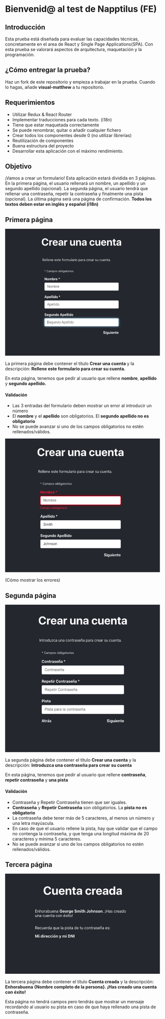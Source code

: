 # Bienvenid@ al test de Napptilus (FE)

  

## Introducción

  

Esta prueba está diseñada para evaluar las capacidades técnicas, concretamente en el area de React y Single Page Applications(SPA). Con esta prueba se valorará aspectos de arquitectura, maquetación y la programación. 

## ¿Cómo entregar la prueba?  

Haz un fork de este repositorio y empieza a trabajar en la prueba. Cuando lo hagas, añade **visual-matthew** a tu repositorio.



## Requerimientos

 - Utilizar Redux & React Router
 - Implementar traducciones para cada texto. (i18n)
 - Tiene que estar maquetada correctamente
 - Se puede renombrar, quitar o añadir cualquier fichero
 - Crear todos los componentes desde 0 (no utilizar librerías)
 - Reutilización de componentes
 - Buena estructura del proyecto
 - Desarrollar esta aplicación con el máximo rendimiento.

  

##  Objetivo

¡Vamos a crear un formulario! Esta aplicación estará dividida en 3 páginas. En la primera página, el usuario rellenará un nombre, un apellido y un segundo apellido (opcional). La segunda página, el usuario tendrá que rellenar una contraseña, repetir la contraseña y finalmente una pista (opcional). La última página será una página de confirmación. **Todos los textos deben estar en inglés y español (i18n)**

## Primera página
![page 1](./examples/page1.png)

La primera página debe contener el título **Crear una cuenta** y la descripción:
**Rellene este formulario para crear su cuenta.**

En esta página, tenemos que pedir al usuario que rellene **nombre**, **apellido** y **segundo apellido.** 
####  Validación

 - Las 3 entradas del formulario deben mostrar un error al introducir un número
 - El **nombre** y el **apellido** son obligatorios. El **segundo apellido no es obligatorio**
 - No se puede avanzar si uno de los campos obligatorios no estén rellenados/válidos.

![page 1 error](./examples/page1error.png)


(Cómo mostrar los errores)
  


## Segunda página
![page 2](./examples/page2.png)

La segunda página debe contener el título **Crear una cuenta** y la descripción:
**Introduzca una contraseña para crear su cuenta**

En esta página, tenemos que pedir al usuario que rellene **contraseña**, **repetir contraseña** y **una pista** 
####  Validación

 - Contraseña y Repetir Contraseña tienen que ser iguales.
 - **Contraseña** y **Repetir Contraseña** son obligatorios. La **pista no es obligatorio**
 - La contraseña debe tener más de 5 caracteres, al menos un número y una letra mayúscula.
 - En caso de que el usuario rellene la pista, hay que validar que el campo no contenga la contraseña, y que tenga una longitud máxima de 20 caracteres y mínima 5 caracteres.
 - No se puede avanzar si uno de los campos obligatorios no estén rellenados/válidos.


## Tercera página
![page 3](./examples/page3.png)

La tercera página debe contener el título **Cuenta creada** y la descripción:
**Enhorabuena {Nombre completo de la persona}. ¡Has creado una cuenta con éxito!**

Esta página no tendrá campos pero tendrás que mostrar un mensaje recordando al usuario su pista en caso de que haya rellenado una pista de contraseña.
